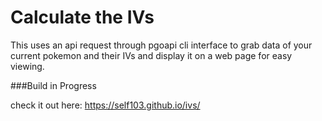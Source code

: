 # Calculate the IVs

This uses an api request through pgoapi cli interface to grab data of your current pokemon and their IVs and display it on a web page for easy viewing.


###Build in Progress

check it out here: https://self103.github.io/ivs/